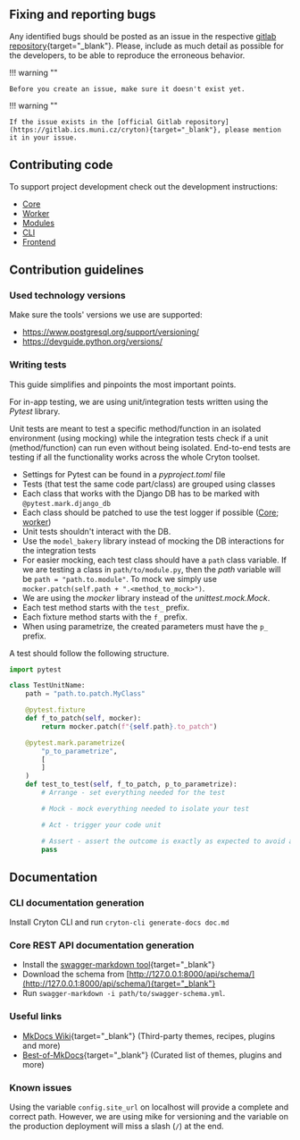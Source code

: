 ## Fixing and reporting bugs
Any identified bugs should be posted as an issue in the respective [gitlab repository](https://gitlab.com/cryton-toolset){target="_blank"}. 
Please, include as much detail as possible for the developers, to be able to reproduce the erroneous behavior.

!!! warning ""

    Before you create an issue, make sure it doesn't exist yet.

!!! warning ""

    If the issue exists in the [official Gitlab repository](https://gitlab.ics.muni.cz/cryton){target="_blank"}, please mention it in your issue.

## Contributing code
To support project development check out the development instructions:

- [Core](development/core.md)
- [Worker](development/worker.md)
- [Modules](development/modules.md)
- [CLI](development/cli.md)
- [Frontend](development/frontend.md)

## Contribution guidelines

### Used technology versions
Make sure the tools' versions we use are supported:

- https://www.postgresql.org/support/versioning/
- https://devguide.python.org/versions/

### Writing tests
This guide simplifies and pinpoints the most important points.

For in-app testing, we are using unit/integration tests written using the *Pytest* library.

Unit tests are meant to test a specific method/function in an isolated environment (using mocking) while 
the integration tests check if a unit (method/function) can run even without being isolated. End-to-end tests are 
testing if all the functionality works across the whole Cryton toolset.

- Settings for Pytest can be found in a *pyproject.toml* file
- Tests (that test the same code part/class) are grouped using classes
- Each class that works with the Django DB has to be marked with `@pytest.mark.django_db`
- Each class should be patched to use the test logger if possible ([Core](logging.md#core); [worker](logging.md#worker))
- Unit tests shouldn't interact with the DB. 
- Use the `model_bakery` library instead of mocking the DB interactions for the integration tests
- For easier mocking, each test class should have a `path` class variable. If we are testing a class 
in `path/to/module.py`, then the *path* variable will be `path = "path.to.module"`. To mock we simply use 
`mocker.patch(self.path + ".<method_to_mock>")`.
- We are using the *mocker* library instead of the *unittest.mock.Mock*.
- Each test method starts with the `test_` prefix.
- Each fixture method starts with the `f_` prefix.
- When using parametrize, the created parameters must have the `p_` prefix.

A test should follow the following structure.
```python
import pytest

class TestUnitName:
    path = "path.to.patch.MyClass"

    @pytest.fixture
    def f_to_patch(self, mocker):
        return mocker.patch(f"{self.path}.to_patch")

    @pytest.mark.parametrize(
        "p_to_parametrize",
        [
        ]
    )
    def test_to_test(self, f_to_patch, p_to_parametrize):
        # Arrange - set everything needed for the test

        # Mock - mock everything needed to isolate your test

        # Act - trigger your code unit

        # Assert - assert the outcome is exactly as expected to avoid any unpleasant surprises later
        pass
```

## Documentation

### CLI documentation generation
Install Cryton CLI and run `cryton-cli generate-docs doc.md`

### Core REST API documentation generation

- Install the [swagger-markdown tool](https://www.npmjs.com/package/swagger-markdown){target="_blank"}
- Download the schema from [http://127.0.0.1:8000/api/schema/](http://127.0.0.1:8000/api/schema/){target="_blank"}
- Run `swagger-markdown -i path/to/swagger-schema.yml`.

### Useful links

- [MkDocs Wiki](https://github.com/mkdocs/mkdocs/wiki){target="_blank"} (Third-party themes, recipes, plugins and more)
- [Best-of-MkDocs](https://github.com/pawamoy/best-of-mkdocs){target="_blank"} (Curated list of themes, plugins and more)

### Known issues
Using the variable `config.site_url` on localhost will provide a complete and correct path. However, we are using mike for versioning and
the variable on the production deployment will miss a slash (`/`) at the end.